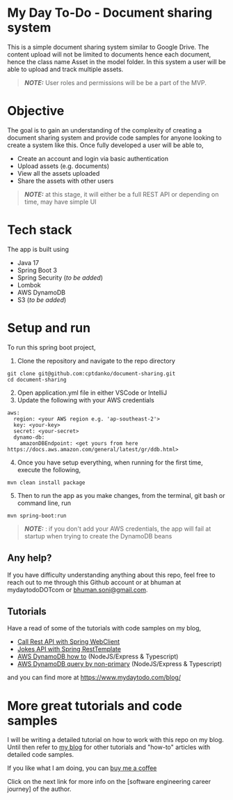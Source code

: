 # My Day To-Do - Document sharing system

This is a simple document sharing system similar to Google Drive. The content upload will not be limited to documents
hence each document, hence the class name Asset in the model folder. In this system a user will be able to upload and
track multiple assets.

> **_NOTE:_**  User roles and permissions will be be a part of the MVP.

# Objective
The goal is to gain an understanding of the complexity of creating a document sharing system and provide code samples 
for anyone looking to create a system like this. Once fully developed a user will be able to, 
- Create an account and login via basic authentication
- Upload assets (e.g. documents)
- View all the assets uploaded
- Share the assets with other users

> **_NOTE:_** at this stage, it will either be a full REST API or depending on time, may have simple UI


# Tech stack
The app is built using 
- Java 17
- Spring Boot 3
- Spring Security (_to be added_)
- Lombok
- AWS DynamoDB
- S3 (_to be added_)

# Setup and run
To run this spring boot project, 
1. Clone the repository and navigate to the repo directory
```shell
git clone git@github.com:cptdanko/document-sharing.git
cd document-sharing
```
2. Open application.yml file in either VSCode or IntelliJ
3. Update the following with your AWS credentials
```shell
aws:
  region: <your AWS region e.g. 'ap-southeast-2'> 
  key: <your-key>
  secret: <your-secret>
  dynamo-db:
    amazonDBEndpoint: <get yours from here https://docs.aws.amazon.com/general/latest/gr/ddb.html>
```
4. Once you have setup everything, when running for the first time, execute the following, 
 ```
mvn clean install package 
```
5. Then to run the app as you make changes, from the terminal, git bash or command line, run
```shell
mvn spring-boot:run
```
> **_NOTE:_** : if you don't add your AWS credentials, the app will fail at startup when trying to create the DynamoDB beans

## Any help?
If you have difficulty understanding anything about this repo, feel free to reach out to me through this Github account or at bhuman at mydaytodoDOTcom or bhuman.soni@gmail.com.

## Tutorials
Have a read of some of the tutorials with code samples on my blog,

- [Call Rest API with Spring WebClient]
- [Jokes API with Spring RestTemplate]
- [AWS DynamoDB how to] (NodeJS/Express & Typescript)
- [AWS DynamoDB query by non-primary] (NodeJS/Express & Typescript)

and you can find more at https://www.mydaytodo.com/blog/

# More great tutorials and code samples
I will be writing a detailed tutorial on how to work with this repo on my blog. Until then refer to [my blog] for other tutorials and "how-to" articles with detailed code samples.

If you like what I am doing, you can [buy me a coffee]

Click on the next link for more info on the [software engineering career journey] of the author.

[Jokes API with Spring RestTemplate]: https://mydaytodo.com/how-to-build-a-jokes-client-in-java-spring-boot-with-resttemplate/
[Call Rest API with Spring WebClient]: https://mydaytodo.com/how-to-call-rest-api-with-webclient/
[Node Typescript CRUD Notes]: https://github.com/cptdanko/node_typescript_crud_notes
[AWS DynamoDB query by non-primary]: https://mydaytodo.com/how-to-query-dynamodb-with-non-primary-key-column/
[AWS DynamoDB how to]: https://mydaytodo.com/aws-dynamodb-typescript-how-to/
[frontend in the repo]: https://github.com/cptdanko/react_typescript_todo_list
[native iOS app]: https://apps.apple.com/au/app/my-day-to-do-smart-task-list/id1020072048
[line 16]: https://github.com/cptdanko/nodetypescriptcrudnotes/blob/main/src/db.ts#L16
[my blog]: https://mydaytodo.com/blog/
[line 17]: https://github.com/cptdanko/nodetypescriptcrudnotes/blob/main/src/db.ts#L17
[AWS docs]: https://docs.aws.amazon.com/cli/latest/userguide/cli-configure-envvars.html
[blogpost]: https://mydaytodo.com/blog/
[buy me a coffee]: https://www.buymeacoffee.com/bhumansoni